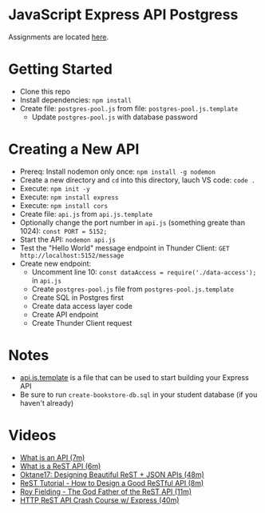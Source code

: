 # JavaScript Express API Postgress

Assignments are located [here](./Assignments.md).

# Getting Started
- Clone this repo
- Install dependencies: `npm install`
- Create file: `postgres-pool.js` from file: `postgres-pool.js.template`
  - Update `postgres-pool.js` with database password

# Creating a New API
- Prereq: Install nodemon only once: `npm install -g nodemon`
- Create a new directory and `cd` into this directory, lauch VS code: `code .`
- Execute: `npm init -y`
- Execute: `npm install express`
- Execute: `npm install cors`
- Create file: `api.js` from `api.js.template`
- Optionally change the port number in `api.js` (something greate than 1024): `const PORT = 5152;` 
- Start the API: `nodemon api.js`
- Test the "Hello World" message endpoint in Thunder Client: `GET http://localhost:5152/message`
- Create new endpoint:
  - Uncomment line 10: `const dataAccess = require('./data-access');` in `api.js`
  - Create `postgres-pool.js` file from `postgres-pool.js.template`
  - Create SQL in Postgres first
  - Create data access layer code
  - Create API endpoint
  - Create Thunder Client request

# Notes
- [api.js.template](./api.js.template) is a file that can be used to start building your Express API
- Be sure to run `create-bookstore-db.sql` in your student database (if you haven't already)

# Videos
- [What is an API (7m)](https://youtu.be/Yzx7ihtCGBs)
- [What is a ReST API (6m)](https://youtu.be/SLwpqD8n3d0)
- [Oktane17: Designing Beautiful ReST + JSON APIs (48m)](https://youtu.be/MiOSzpfP1Ww)
- [ReST Tutorial - How to Design a Good ReSTful API (8m)](https://youtu.be/sMKsmZbpyjE)
- [Roy Fielding - The God Father of the ReST API (11m)](https://youtu.be/w5j2KwzzB-0)
- [HTTP ReST API Crash Course w/ Express (40m)](https://youtu.be/iYM2zFP3Zn0)
